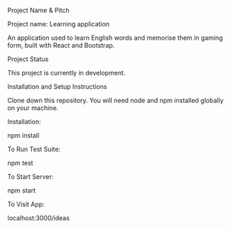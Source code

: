 Project Name & Pitch

Project name: Learning application

An application used to learn English words and memorise them in gaming form, built with React and Bootstrap.

Project Status

This project is currently in development.

Installation and Setup Instructions

Clone down this repository. You will need node and npm installed globally on your machine.

Installation:

npm install

To Run Test Suite:

npm test

To Start Server:

npm start

To Visit App:

localhost:3000/ideas
